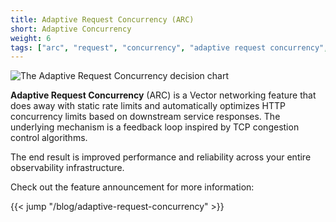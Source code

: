 ```yaml
---
title: Adaptive Request Concurrency (ARC)
short: Adaptive Concurrency
weight: 6
tags: ["arc", "request", "concurrency", "adaptive request concurrency", "performance", "http"]
---
```


![The Adaptive Request Concurrency decision chart](/img/adaptive-concurrency.png)

**Adaptive Request Concurrency** (ARC) is a Vector networking feature that does away with static rate limits and automatically optimizes HTTP concurrency limits based on downstream service responses. The underlying mechanism is a feedback loop inspired by TCP congestion control algorithms.

The end result is improved performance and reliability across your entire observability infrastructure.

Check out the feature announcement for more information:

{{< jump "/blog/adaptive-request-concurrency" >}}
